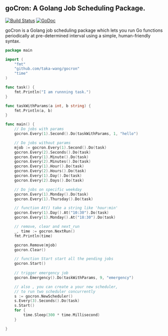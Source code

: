 ## goCron: A Golang Job Scheduling Package.

[![Build Status](http://dev.cmwang.net/api/badges/taka-wang/gocron/status.svg)](http://dev.cmwang.net/taka-wang/gocron)
[![GoDoc](https://godoc.org/github.com/golang/gddo?status.svg)](http://godoc.org/github.com/taka-wang/gocron)

goCron is a Golang job scheduling package which lets you run Go functions periodically at pre-determined interval using a simple, human-friendly syntax.


``` go
package main

import (
	"fmt"
	"github.com/taka-wang/gocron"
	"time"
)

func task() {
	fmt.Println("I am runnning task.")
}

func taskWithParams(a int, b string) {
	fmt.Println(a, b)
}

func main() {
	// Do jobs with params
	gocron.Every(1).Second().Do(taskWithParams, 1, "hello")

	// Do jobs without params
	mjob := gocron.Every(1).Second().Do(task)
	gocron.Every(2).Seconds().Do(task)
	gocron.Every(1).Minute().Do(task)
	gocron.Every(2).Minutes().Do(task)
	gocron.Every(1).Hour().Do(task)
	gocron.Every(2).Hours().Do(task)
	gocron.Every(1).Day().Do(task)
	gocron.Every(2).Days().Do(task)

	// Do jobs on specific weekday
	gocron.Every(1).Monday().Do(task)
	gocron.Every(1).Thursday().Do(task)

	// function At() take a string like 'hour:min'
	gocron.Every(1).Day().At("10:30").Do(task)
	gocron.Every(1).Monday().At("18:30").Do(task)

	// remove, clear and next_run
	_, time := gocron.NextRun()
	fmt.Println(time)

	gocron.Remove(mjob)
	gocron.Clear()

	// function Start start all the pending jobs
	gocron.Start()
	
	// trigger emergency job
	gocron.Emergency().Do(taskWithParams, 9, "emergency")

	// also , you can create a your new scheduler,
	// to run two scheduler concurrently
	s := gocron.NewScheduler()
	s.Every(3).Seconds().Do(task)
	s.Start()
	for {
		time.Sleep(300 * time.Millisecond)
	}

}
```
